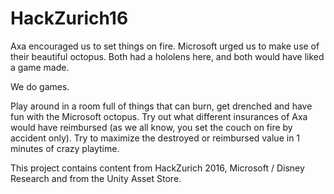 # HackZurich16

Axa encouraged us to set things on fire.
Microsoft urged us to make use of their beautiful octopus.
Both had a hololens here, and both would have liked a game made.

We do games.

Play around in a room full of things that can burn, get drenched and have fun with the Microsoft octopus. Try out what different insurances of Axa would have reimbursed (as we all know, you set the couch on fire by accident only). Try to maximize the destroyed or reimbursed value in 1 minutes of crazy playtime.

This project contains content from HackZurich 2016, Microsoft / Disney Research and from the Unity Asset Store.
